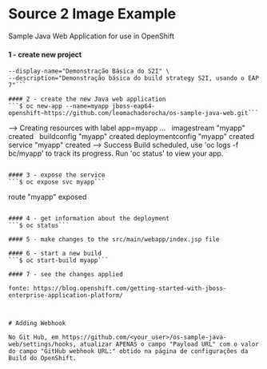 # Source 2 Image Example

Sample Java Web Application for use in OpenShift

#### 1 - create new project
```oc new-project demo-s2i \
--display-name="Demonstração Básica do S2I" \
--description="Demonstração básica do build strategy S2I, usando o EAP 7"```

#### 2 - create the new Java web application
```$ oc new-app --name=myapp jboss-eap64-openshift~https://github.com/leomachadorocha/os-sample-java-web.git```
```
--> Creating resources with label app=myapp ...
    imagestream "myapp" created
    buildconfig "myapp" created
    deploymentconfig "myapp" created
    service "myapp" created
--> Success
    Build scheduled, use 'oc logs -f bc/myapp' to track its progress.
    Run 'oc status' to view your app.
```

#### 3 - expose the service
```$ oc expose svc myapp```
```
route "myapp" exposed
```

#### 4 - get information about the deployment
```$ oc status```

#### 5 - make changes to the src/main/webapp/index.jsp file

#### 6 - start a new build
```$ oc start-build myapp```

#### 7 - see the changes applied

fonte: https://blog.openshift.com/getting-started-with-jboss-enterprise-application-platform/



# Adding Webhook

No Git Hub, em https://github.com/<your_user>/os-sample-java-web/settings/hooks, atualizar APENAS o campo "Payload URL" com o valor do campo "GitHub webhook URL:" obtido na página de configurações da Build do OpenShift.
